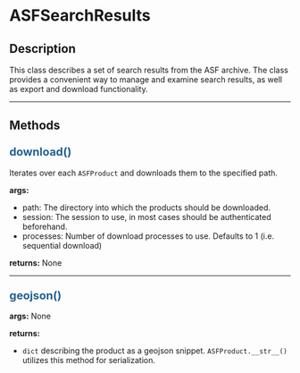 # ASFSearchResults

## Description

This class describes a set of search results from the ASF archive. The class provides a convenient way to manage and examine search results, as well as export and download functionality.

***

## Methods

### <span style="color: #236192; font-size: 20px;">download()</span>

Iterates over each ```ASFProduct``` and downloads them to the specified path.

**args:**

- path: The directory into which the products should be downloaded.
- session: The session to use, in most cases should be authenticated beforehand.
- processes: Number of download processes to use. Defaults to 1 (i.e. sequential download)

**returns:** None

***

### <span style="color: #236192; font-size: 20px;">geojson()</span>

**args:** None

**returns:**

- `dict` describing the product as a geojson snippet. `ASFProduct.__str__()` utilizes this method for serialization.

<!-- ### <span style="color: #236192; font-size: 20px;">kml()</span>

### <span style="color: #236192; font-size: 20px;">metalink()</span>

### <span style="color: #236192; font-size: 20px;">csv()</span>
 -->